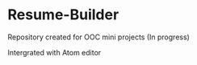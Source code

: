 # Resume-Builder

Repository created for OOC mini projects
(In progress)


Intergrated with Atom editor
